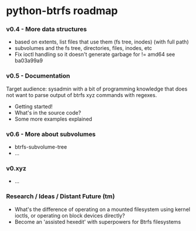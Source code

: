 python-btrfs roadmap
====================

### v0.4 - More data structures

* based on extents, list files that use them (fs tree, inodes) (with full path)
* subvolumes and the fs tree, directories, files, inodes, etc
* Fix ioctl handling so it doesn't generate garbage for != amd64 see ba03a99a9

### v0.5 - Documentation

Target audience: sysadmin with a bit of programming knowledge that does not
want to parse output of btrfs xyz commands with regexes.

* Getting started!
* What's in the source code?
* Some more examples explained

### v0.6 - More about subvolumes

* btrfs-subvolume-tree
* ...

### v0.xyz

* ...

### Research / Ideas / Distant Future (tm)
* What's the difference of operating on a mounted filesystem using kernel
  ioctls, or operating on block devices directly?
* Become an 'assisted hexedit' with superpowers for Btrfs filesystems
